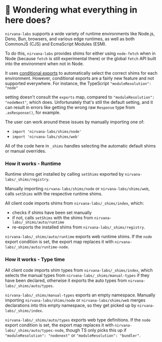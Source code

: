 # 👋 Wondering what everything in here does?

`nirvana-labs` supports a wide variety of runtime environments like Node.js, Deno, Bun, browsers, and various
edge runtimes, as well as both CommonJS (CJS) and EcmaScript Modules (ESM).

To do this, `nirvana-labs` provides shims for either using `node-fetch` when in Node (because `fetch` is still experimental there) or the global `fetch` API built into the environment when not in Node.

It uses [conditional exports](https://nodejs.org/api/packages.html#conditional-exports) to
automatically select the correct shims for each environment. However, conditional exports are a fairly new
feature and not supported everywhere. For instance, the TypeScript `"moduleResolution": "node"`

setting doesn't consult the `exports` map, compared to `"moduleResolution": "nodeNext"`, which does.
Unfortunately that's still the default setting, and it can result in errors like
getting the wrong raw `Response` type from `.asResponse()`, for example.

The user can work around these issues by manually importing one of:

- `import 'nirvana-labs/shims/node'`
- `import 'nirvana-labs/shims/web'`

All of the code here in `_shims` handles selecting the automatic default shims or manual overrides.

### How it works - Runtime

Runtime shims get installed by calling `setShims` exported by `nirvana-labs/_shims/registry`.

Manually importing `nirvana-labs/shims/node` or `nirvana-labs/shims/web`, calls `setShims` with the respective runtime shims.

All client code imports shims from `nirvana-labs/_shims/index`, which:

- checks if shims have been set manually
- if not, calls `setShims` with the shims from `nirvana-labs/_shims/auto/runtime`
- re-exports the installed shims from `nirvana-labs/_shims/registry`.

`nirvana-labs/_shims/auto/runtime` exports web runtime shims.
If the `node` export condition is set, the export map replaces it with `nirvana-labs/_shims/auto/runtime-node`.

### How it works - Type time

All client code imports shim types from `nirvana-labs/_shims/index`, which selects the manual types from `nirvana-labs/_shims/manual-types` if they have been declared, otherwise it exports the auto types from `nirvana-labs/_shims/auto/types`.

`nirvana-labs/_shims/manual-types` exports an empty namespace.
Manually importing `nirvana-labs/shims/node` or `nirvana-labs/shims/web` merges declarations into this empty namespace, so they get picked up by `nirvana-labs/_shims/index`.

`nirvana-labs/_shims/auto/types` exports web type definitions.
If the `node` export condition is set, the export map replaces it with `nirvana-labs/_shims/auto/types-node`, though TS only picks this up if `"moduleResolution": "nodenext"` or `"moduleResolution": "bundler"`.
